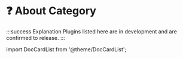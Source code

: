 # ❓ About Category

:::success Explanation
Plugins listed here are in development and are confirmed to release.
:::

import DocCardList from '@theme/DocCardList';

<DocCardList />